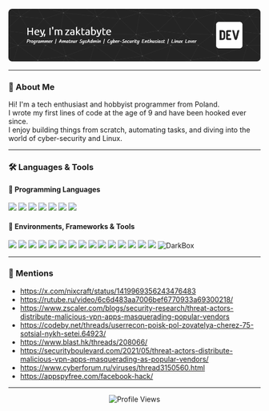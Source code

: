 ![Header](./github-header-image.png)

---

### 🧠 About Me

Hi! I'm a tech enthusiast and hobbyist programmer from Poland.  
I wrote my first lines of code at the age of 9 and have been hooked ever since.  
I enjoy building things from scratch, automating tasks, and diving into the world of cyber-security and Linux.

---

### 🛠️ Languages & Tools

#### 💬 Programming Languages
<p>
  <img src="https://img.shields.io/badge/Python-3776AB?style=flat&logo=python&logoColor=white"/>
  <img src="https://img.shields.io/badge/HTML5-E34F26?style=flat&logo=html5&logoColor=white"/>
  <img src="https://img.shields.io/badge/CSS3-1572B6?style=flat&logo=css3&logoColor=white"/>
  <img src="https://img.shields.io/badge/JavaScript-F7DF1E?style=flat&logo=javascript&logoColor=black"/>
  <img src="https://img.shields.io/badge/Batch-0078D6?style=flat&logo=gnometerminal&logoColor=white"/>
  <img src="https://img.shields.io/badge/AutoIt-1C3552?style=flat&logo=autoit&logoColor=white"/>
  <img src="https://img.shields.io/badge/Lua-2C2D72?style=flat&logo=lua&logoColor=white"/>
</p>

#### 🧰 Environments, Frameworks & Tools
<p>
  <img src="https://img.shields.io/badge/Windows-0078D6?style=flat&logo=windows&logoColor=white"/>
  <img src="https://img.shields.io/badge/Linux-FCC624?style=flat&logo=linux&logoColor=black"/>
  <img src="https://img.shields.io/badge/Raspberry%20Pi-C51A4A?style=flat&logo=raspberry-pi&logoColor=white"/>
  <img src="https://img.shields.io/badge/Arduino-00979D?style=flat&logo=arduino&logoColor=white"/>
  <img src="https://img.shields.io/badge/ESP8266-303030?style=flat&logoColor=white"/>
  <img src="https://img.shields.io/badge/ESP32-303030?style=flat&logoColor=white"/>
  <img src="https://img.shields.io/badge/Brave-FF7139?style=flat&logo=brave&logoColor=white"/>
  <img src="https://img.shields.io/badge/VSCodium-007ACC?style=flat&logo=visual-studio-code&logoColor=white"/>
  <img src="https://img.shields.io/badge/VirtualBox-183A61?style=flat&logo=virtualbox&logoColor=white"/>
  <img src="https://img.shields.io/badge/MySQL-4479A1?style=flat&logo=mysql&logoColor=white"/>
  <img src="https://img.shields.io/badge/Docker-2496ED?style=flat&logo=docker&logoColor=white"/>
  <img src="https://img.shields.io/badge/Flask-000000?style=flat&logo=flask&logoColor=white"/>
  <img src="https://img.shields.io/badge/Selenium-43B02A?style=flat&logo=selenium&logoColor=white"/>
  <img src="https://img.shields.io/badge/PyAutoGUI-A6B91A?style=flat&logo=python&logoColor=white"/>
  <img src="https://img.shields.io/badge/Regex-CC342D?style=flat&logoColor=white"/>
  <img src="https://img.shields.io/badge/DarkBox-222222?style=flat&logo=gnometerminal&logoColor=white" alt="DarkBox"/>
</p>

---

### 🧾 Mentions

* https://x.com/nixcraft/status/1419969356243476483
* https://rutube.ru/video/6c6d483aa7006bef6770933a69300218/
* https://www.zscaler.com/blogs/security-research/threat-actors-distribute-malicious-vpn-apps-masquerading-popular-vendors
* https://codeby.net/threads/userrecon-poisk-pol-zovatelya-cherez-75-sotsial-nykh-setei.64923/
* https://www.blast.hk/threads/208066/
* https://securityboulevard.com/2021/05/threat-actors-distribute-malicious-vpn-apps-masquerading-as-popular-vendors/
* https://www.cyberforum.ru/viruses/thread3150560.html
* https://appspyfree.com/facebook-hack/

---

<p align="center">
  <img src="https://komarev.com/ghpvc/?username=hXR16F&color=blue&abbreviated=true" alt="Profile Views" />
</p>
